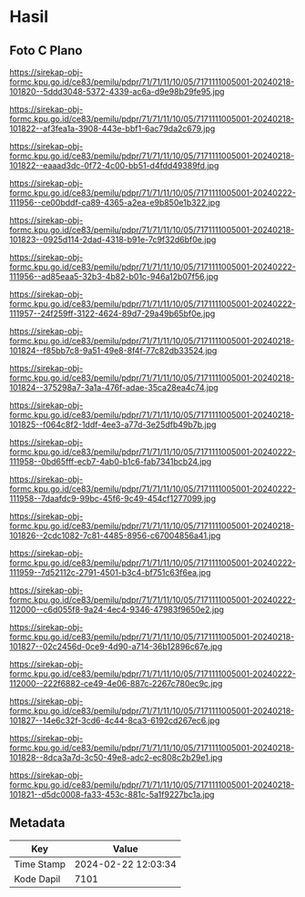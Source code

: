 # Hasil

## Foto C Plano

https://sirekap-obj-formc.kpu.go.id/ce83/pemilu/pdpr/71/71/11/10/05/7171111005001-20240218-101820--5ddd3048-5372-4339-ac6a-d9e98b29fe95.jpg

https://sirekap-obj-formc.kpu.go.id/ce83/pemilu/pdpr/71/71/11/10/05/7171111005001-20240218-101822--af3fea1a-3908-443e-bbf1-6ac79da2c679.jpg

https://sirekap-obj-formc.kpu.go.id/ce83/pemilu/pdpr/71/71/11/10/05/7171111005001-20240218-101822--eaaad3dc-0f72-4c00-bb51-d4fdd49389fd.jpg

https://sirekap-obj-formc.kpu.go.id/ce83/pemilu/pdpr/71/71/11/10/05/7171111005001-20240222-111956--ce00bddf-ca89-4365-a2ea-e9b850e1b322.jpg

https://sirekap-obj-formc.kpu.go.id/ce83/pemilu/pdpr/71/71/11/10/05/7171111005001-20240218-101823--0925d114-2dad-4318-b91e-7c9f32d6bf0e.jpg

https://sirekap-obj-formc.kpu.go.id/ce83/pemilu/pdpr/71/71/11/10/05/7171111005001-20240222-111956--ad85eaa5-32b3-4b82-b01c-946a12b07f56.jpg

https://sirekap-obj-formc.kpu.go.id/ce83/pemilu/pdpr/71/71/11/10/05/7171111005001-20240222-111957--24f259ff-3122-4624-89d7-29a49b65bf0e.jpg

https://sirekap-obj-formc.kpu.go.id/ce83/pemilu/pdpr/71/71/11/10/05/7171111005001-20240218-101824--f85bb7c8-9a51-49e8-8f4f-77c82db33524.jpg

https://sirekap-obj-formc.kpu.go.id/ce83/pemilu/pdpr/71/71/11/10/05/7171111005001-20240218-101824--375298a7-3a1a-476f-adae-35ca28ea4c74.jpg

https://sirekap-obj-formc.kpu.go.id/ce83/pemilu/pdpr/71/71/11/10/05/7171111005001-20240218-101825--f064c8f2-1ddf-4ee3-a77d-3e25dfb49b7b.jpg

https://sirekap-obj-formc.kpu.go.id/ce83/pemilu/pdpr/71/71/11/10/05/7171111005001-20240222-111958--0bd65fff-ecb7-4ab0-b1c6-fab7341bcb24.jpg

https://sirekap-obj-formc.kpu.go.id/ce83/pemilu/pdpr/71/71/11/10/05/7171111005001-20240222-111958--7daafdc9-99bc-45f6-9c49-454cf1277099.jpg

https://sirekap-obj-formc.kpu.go.id/ce83/pemilu/pdpr/71/71/11/10/05/7171111005001-20240218-101826--2cdc1082-7c81-4485-8956-c67004856a41.jpg

https://sirekap-obj-formc.kpu.go.id/ce83/pemilu/pdpr/71/71/11/10/05/7171111005001-20240222-111959--7d52112c-2791-4501-b3c4-bf751c63f6ea.jpg

https://sirekap-obj-formc.kpu.go.id/ce83/pemilu/pdpr/71/71/11/10/05/7171111005001-20240222-112000--c6d055f8-9a24-4ec4-9346-47983f9650e2.jpg

https://sirekap-obj-formc.kpu.go.id/ce83/pemilu/pdpr/71/71/11/10/05/7171111005001-20240218-101827--02c2456d-0ce9-4d90-a714-36b12896c67e.jpg

https://sirekap-obj-formc.kpu.go.id/ce83/pemilu/pdpr/71/71/11/10/05/7171111005001-20240222-112000--222f6882-ce49-4e06-887c-2267c780ec9c.jpg

https://sirekap-obj-formc.kpu.go.id/ce83/pemilu/pdpr/71/71/11/10/05/7171111005001-20240218-101827--14e6c32f-3cd6-4c44-8ca3-6192cd267ec6.jpg

https://sirekap-obj-formc.kpu.go.id/ce83/pemilu/pdpr/71/71/11/10/05/7171111005001-20240218-101828--8dca3a7d-3c50-49e8-adc2-ec808c2b29e1.jpg

https://sirekap-obj-formc.kpu.go.id/ce83/pemilu/pdpr/71/71/11/10/05/7171111005001-20240218-101821--d5dc0008-fa33-453c-881c-5a1f9227bc1a.jpg


## Metadata

| Key        | Value               |
| ---------- | ------------------- |
| Time Stamp | 2024-02-22 12:03:34 |
| Kode Dapil | 7101                |



